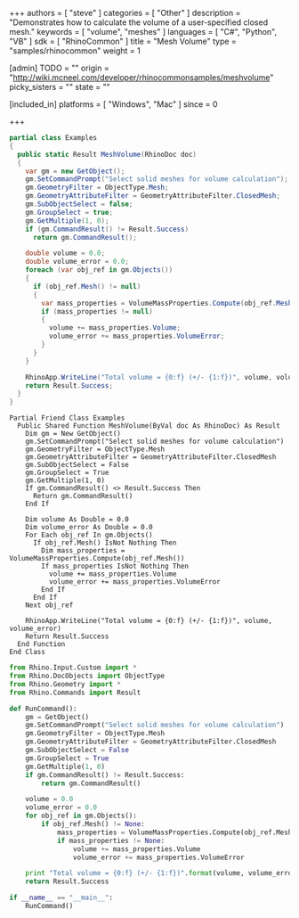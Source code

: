 +++
authors = [ "steve" ]
categories = [ "Other" ]
description = "Demonstrates how to calculate the volume of a user-specified closed mesh."
keywords = [ "volume", "meshes" ]
languages = [ "C#", "Python", "VB" ]
sdk = [ "RhinoCommon" ]
title = "Mesh Volume"
type = "samples/rhinocommon"
weight = 1

[admin]
TODO = ""
origin = "http://wiki.mcneel.com/developer/rhinocommonsamples/meshvolume"
picky_sisters = ""
state = ""

[included_in]
platforms = [ "Windows", "Mac" ]
since = 0

+++

<div class="codetab-content" id="cs">

```cs
partial class Examples
{
  public static Result MeshVolume(RhinoDoc doc)
  {
    var gm = new GetObject();
    gm.SetCommandPrompt("Select solid meshes for volume calculation");
    gm.GeometryFilter = ObjectType.Mesh;
    gm.GeometryAttributeFilter = GeometryAttributeFilter.ClosedMesh;
    gm.SubObjectSelect = false;
    gm.GroupSelect = true;
    gm.GetMultiple(1, 0);
    if (gm.CommandResult() != Result.Success)
      return gm.CommandResult();

    double volume = 0.0;
    double volume_error = 0.0;
    foreach (var obj_ref in gm.Objects())
    {
      if (obj_ref.Mesh() != null)
      {
        var mass_properties = VolumeMassProperties.Compute(obj_ref.Mesh());
        if (mass_properties != null)
        {
          volume += mass_properties.Volume;
          volume_error += mass_properties.VolumeError;
        }
      }
    }

    RhinoApp.WriteLine("Total volume = {0:f} (+/- {1:f})", volume, volume_error);
    return Result.Success;
  }
}
```

</div>


<div class="codetab-content" id="vb">

```vbnet
Partial Friend Class Examples
  Public Shared Function MeshVolume(ByVal doc As RhinoDoc) As Result
	Dim gm = New GetObject()
	gm.SetCommandPrompt("Select solid meshes for volume calculation")
	gm.GeometryFilter = ObjectType.Mesh
	gm.GeometryAttributeFilter = GeometryAttributeFilter.ClosedMesh
	gm.SubObjectSelect = False
	gm.GroupSelect = True
	gm.GetMultiple(1, 0)
	If gm.CommandResult() <> Result.Success Then
	  Return gm.CommandResult()
	End If

	Dim volume As Double = 0.0
	Dim volume_error As Double = 0.0
	For Each obj_ref In gm.Objects()
	  If obj_ref.Mesh() IsNot Nothing Then
		Dim mass_properties = VolumeMassProperties.Compute(obj_ref.Mesh())
		If mass_properties IsNot Nothing Then
		  volume += mass_properties.Volume
		  volume_error += mass_properties.VolumeError
		End If
	  End If
	Next obj_ref

	RhinoApp.WriteLine("Total volume = {0:f} (+/- {1:f})", volume, volume_error)
	Return Result.Success
  End Function
End Class
```

</div>


<div class="codetab-content" id="py">

```python
from Rhino.Input.Custom import *
from Rhino.DocObjects import ObjectType
from Rhino.Geometry import *
from Rhino.Commands import Result

def RunCommand():
    gm = GetObject()
    gm.SetCommandPrompt("Select solid meshes for volume calculation")
    gm.GeometryFilter = ObjectType.Mesh
    gm.GeometryAttributeFilter = GeometryAttributeFilter.ClosedMesh
    gm.SubObjectSelect = False
    gm.GroupSelect = True
    gm.GetMultiple(1, 0)
    if gm.CommandResult() != Result.Success:
        return gm.CommandResult()

    volume = 0.0
    volume_error = 0.0
    for obj_ref in gm.Objects():
        if obj_ref.Mesh() != None:
            mass_properties = VolumeMassProperties.Compute(obj_ref.Mesh())
            if mass_properties != None:
                volume += mass_properties.Volume
                volume_error += mass_properties.VolumeError

    print "Total volume = {0:f} (+/- {1:f})".format(volume, volume_error)
    return Result.Success

if __name__ == "__main__":
    RunCommand()
```

</div>

